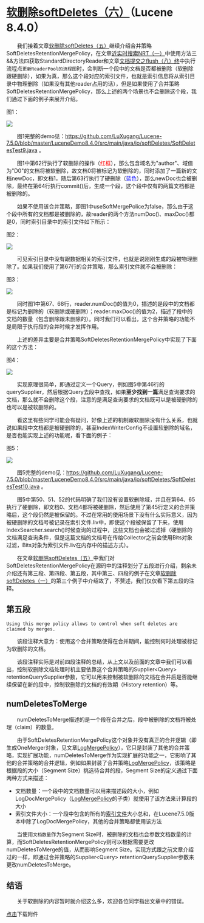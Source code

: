 # [软删除softDeletes（六）](https://www.amazingkoala.com.cn/Lucene/Index/)（Lucene 8.4.0）

&emsp;&emsp;我们接着文章[软删除softDeletes（五）](https://www.amazingkoala.com.cn/Lucene/Index/2020/0708/152.html)继续介绍合并策略SoftDeletesRetentionMergePolicy，在文章[近实时搜索NRT（一）](https://www.amazingkoala.com.cn/Lucene/Index/2019/0916/93.html)中使用方法三&&方法四获取StandardDirectoryReader和文章[文档提交之flush（八）终](https://www.amazingkoala.com.cn/Lucene/Index/2019/0812/81.html)中执行流程点`更新ReaderPool的流程图`时，会判断一个段中的文档是否都被删除（软删除跟硬删除），如果为真，那么这个段对应的索引文件，也就是索引信息将从索引目录中物理删除（如果没有其他reader占用的话），但是如果使用了合并策略SoftDeletesRetentionMergePolicy，那么上述的两个场景也不会删除这个段，我们通过下面的例子来展开介绍。

图1：

<img src="http://www.amazingkoala.com.cn/uploads/lucene/index/软删除softDeletes/软删除softDeletes（六）/1.png">

&emsp;&emsp;图1完整的demo见：https://github.com/LuXugang/Lucene-7.5.0/blob/master/LuceneDemo8.4.0/src/main/java/io/softDeletes/SoftDeletesTest9.java 。

&emsp;&emsp;图1中第62行执行了软删除的操作（<font color=red>红框</font>），那么包含域名为"author"、域值为"D0"的文档将被软删除，故文档0将被标记为软删除的，同时添加了一篇新的文档newDoc，即文档1，随后第63行执行了硬删除（<font color=blue>蓝色</font>），那么newDoc也会被删除，最终在第64行执行commit()后，生成一个段，这个段中仅有的两篇文档都是被删除的。

&emsp;&emsp;如果不使用该合并策略，即图1中useSoftMergePolice为false，那么由于这个段中所有的文档都是被删除的，故reader的两个方法numDoc()、maxDoc()都是0，同时索引目录中的索引文件如下所示：

图2：

<img src="http://www.amazingkoala.com.cn/uploads/lucene/index/软删除softDeletes/软删除softDeletes（六）/2.png">

&emsp;&emsp;可见索引目录中没有跟数据相关的索引文件，也就是说刚刚生成的段被物理删除了。如果我们使用了第67行的合并策略，那么索引文件就不会被删除：

图3：

<img src="http://www.amazingkoala.com.cn/uploads/lucene/index/软删除softDeletes/软删除softDeletes（六）/3.png">

&emsp;&emsp;同时图1中第67、68行，reader.numDoc()的值为0，描述的是段中的文档都是标记为删除的（软删除或硬删除）；reader.maxDoc()的值为2，描述了段中的文档的数量（包含删除跟未删除的）。同时我们可以看出，这个合并策略的功能不是局限于执行段的合并时候才发挥作用。

&emsp;&emsp;上述的差异主要是合并策略SoftDeletesRetentionMergePolicy中实现了下面的这个方法：

图4：

<img src="http://www.amazingkoala.com.cn/uploads/lucene/index/软删除softDeletes/软删除softDeletes（六）/4.png">

&emsp;&emsp;实现原理很简单，即通过定义一个Query，例如图5中第46行的querySupplier，然后根据Query去段中查找，如果**至少找到一篇**满足查询要求的文档，那么就不会删除这个段，注意的是满足查询要求的文档既可以是被硬删除的也可以是被软删除的。

&emsp;&emsp;看这里有些同学可能会有疑问，好像上述的机制跟软删除没有什么关系，也就说如果段中文档都是被硬删除的，甚至IndexWriterConfig不设置软删除的域名，是否也能实现上述的功能呢，看下面的例子：

图5：

<img src="http://www.amazingkoala.com.cn/uploads/lucene/index/软删除softDeletes/软删除softDeletes（六）/5.png">

&emsp;&emsp;图5完整的demo见：https://github.com/LuXugang/Lucene-7.5.0/blob/master/LuceneDemo8.4.0/src/main/java/io/softDeletes/SoftDeletesTest10.java 。

&emsp;&emsp;图5中第50、51、52的代码明确了我们没有设置软删除域，并且在第64、65执行了硬删除，即文档0、文档4都将被硬删除，然后使用了第45行定义的合并策略后，这个段仍然是被保留的。不过在常用的使用场景下没有什么实际意义，因为被硬删除的文档号被记录在索引文件.liv中，即使这个段被保留了下来，使用IndexSearcher.search()时候查询的过程中，这些文档也会被过滤掉（硬删除的文档满足查询条件，但是这篇文档的文档号在传给Collector之前会使用Bits对象过滤，Bits对象为索引文件.liv在内存中的描述方式）。

&emsp;&emsp;在文章[软删除softDeletes（五）](https://www.amazingkoala.com.cn/Lucene/Index/2020/0708/152.html)中我们对SoftDeletesRetentionMergePolicy在源码中的注释划分了五段进行介绍，剩余未介绍还有第三段、第四段、第五段，其中第三、四段的例子在文章[软删除softDeletes（一）](https://www.amazingkoala.com.cn/Lucene/Index/2020/0616/148.html)的第三个例子中介绍故了，不赘述，我们仅仅看下第五段的注释。

## 第五段

```
Using this merge policy allows to control when soft deletes are claimed by merges.
```
&emsp;&emsp;该段注释大意为：使用这个合并策略使得在合并期间，能控制何时处理被标记为软删除的文档。

&emsp;&emsp;该段注释实际是对前四段注释的总结，从上文以及前面的文章中我们可以看出，控制软删除文档处理时机主要依靠这个合并策略的Supplier\<Query\> retentionQuerySupplier参数，它可以用来控制被软删除的文档在合并后是否能继续保留在新的段中，控制软删除的文档的有效期（History retention）等。

## numDeletesToMerge

&emsp;&emsp;numDeletesToMerge描述的是一个段在合并之后，段中被删除的文档将被处理（claim）的数量。

&emsp;&emsp;由于SoftDeletesRetentionMergePolicy这个对象并没有真正的合并逻辑（即生成OneMerger对象，见文章[LogMergePolicy](https://www.amazingkoala.com.cn/Lucene/Index/2019/0513/58.html)），它只是封装了其他的合并策略，实现扩展功能，numDeletesToMerge作为实现扩展的功能之一，它影响了其他的合并策略的合并逻辑，例如如果封装了合并策略[LogMergePolicy](https://www.amazingkoala.com.cn/Lucene/Index/2019/0513/58.html)，该策略是根据段的大小（Segment Size）挑选待合并的段，Segment Size的定义通过下面两种方式来描述：

- 文档数量：一个段中的文档数量可以用来描述段的大小，例如LogDocMergePolicy（[LogMergePolicy](https://www.amazingkoala.com.cn/Lucene/Index/2019/0513/58.html)的子类）就使用了该方法来计算段的大小
- 索引文件大小：一个段中包含的所有的[索引文件](https://www.amazingkoala.com.cn/Lucene/suoyinwenjian/)大小总和，在Lucene7.5.0版本中除了LogDocMergePolicy，其他的合并策略都使用该方法

&emsp;&emsp;当使用`文档数量`作为Segment Size时，被删除的文档也会参数文档数量的计算，而SoftDeletesRetentionMergePolicy则可以根据需要更改numDeletesToMerge的值，从而影响Segment Size。实现方式跟之前文章介绍过的一样，即通过合并策略的Supplier\<Query\> retentionQuerySupplier参数来更改numDeletesToMerge。

## 结语

&emsp;&emsp;关于软删除的内容暂时就介绍这么多，欢迎各位同学指出文章中的错误。

[点击](http://www.amazingkoala.com.cn/attachment/Lucene/Index/软删除softDeletes/软删除softDeletes（六）/软删除softDeletes（六）.zip)下载附件
